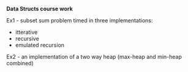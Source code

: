 **Data Structs course work**

Ex1 - subset sum problem timed in three implementations:

* itterative
* recursive
* emulated recursion

Ex2 - an implementation of a two way heap (max-heap and min-heap combined)
